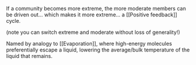 If a community becomes more extreme, the more moderate members can be driven out... which makes it more extreme... a [[Positive feedback]] cycle.

(note you can switch extreme and moderate without loss of generality!)

Named by analogy to [[Evaporation]], where high-energy molecules preferentially escape a liquid, lowering the average/bulk temperature of the liquid that remains.